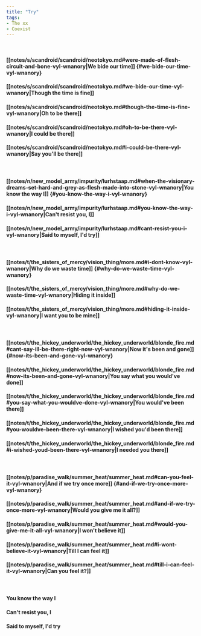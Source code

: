 ```yaml
---
title: "Try"
tags:
- The xx
- Coexist
---
```

&nbsp;
#### [[notes/s/scandroid/scandroid/neotokyo.md#were-made-of-flesh-circuit-and-bone-vyl-wnanory|We bide our time]] {#we-bide-our-time-vyl-wnanory}
#### [[notes/s/scandroid/scandroid/neotokyo.md#we-bide-our-time-vyl-wnanory|Though the time is fine]]
#### [[notes/s/scandroid/scandroid/neotokyo.md#though-the-time-is-fine-vyl-wnanory|Oh to be there]]
#### [[notes/s/scandroid/scandroid/neotokyo.md#oh-to-be-there-vyl-wnanory|I could be there]]
#### [[notes/s/scandroid/scandroid/neotokyo.md#i-could-be-there-vyl-wnanory|Say you'll be there]]
&nbsp;
#### [[notes/n/new_model_army/impurity/lurhstaap.md#when-the-visionary-dreams-set-hard-and-grey-as-flesh-made-into-stone-vyl-wnanory|You know the way I]] {#you-know-the-way-i-vyl-wnanory}
#### [[notes/n/new_model_army/impurity/lurhstaap.md#you-know-the-way-i-vyl-wnanory|Can't resist you, I]]
#### [[notes/n/new_model_army/impurity/lurhstaap.md#cant-resist-you-i-vyl-wnanory|Said to myself, I'd try]]
&nbsp;
#### [[notes/t/the_sisters_of_mercy/vision_thing/more.md#i-dont-know-vyl-wnanory|Why do we waste time]] {#why-do-we-waste-time-vyl-wnanory}
#### [[notes/t/the_sisters_of_mercy/vision_thing/more.md#why-do-we-waste-time-vyl-wnanory|Hiding it inside]]
#### [[notes/t/the_sisters_of_mercy/vision_thing/more.md#hiding-it-inside-vyl-wnanory|I want you to be mine]]
&nbsp;
#### [[notes/t/the_hickey_underworld/the_hickey_underworld/blonde_fire.md#cant-say-ill-be-there-right-now-vyl-wnanory|Now it's been and gone]] {#now-its-been-and-gone-vyl-wnanory}
#### [[notes/t/the_hickey_underworld/the_hickey_underworld/blonde_fire.md#now-its-been-and-gone-vyl-wnanory|You say what you would've done]]
#### [[notes/t/the_hickey_underworld/the_hickey_underworld/blonde_fire.md#you-say-what-you-wouldve-done-vyl-wnanory|You would've been there]]
#### [[notes/t/the_hickey_underworld/the_hickey_underworld/blonde_fire.md#you-wouldve-been-there-vyl-wnanory|I wished you'd been there]]
#### [[notes/t/the_hickey_underworld/the_hickey_underworld/blonde_fire.md#i-wished-youd-been-there-vyl-wnanory|I needed you there]]
&nbsp;
#### [[notes/p/paradise_walk/summer_heat/summer_heat.md#can-you-feel-it-vyl-wnanory|And if we try once more]] {#and-if-we-try-once-more-vyl-wnanory}
#### [[notes/p/paradise_walk/summer_heat/summer_heat.md#and-if-we-try-once-more-vyl-wnanory|Would you give me it all?]]
#### [[notes/p/paradise_walk/summer_heat/summer_heat.md#would-you-give-me-it-all-vyl-wnanory|I won't believe it]]
#### [[notes/p/paradise_walk/summer_heat/summer_heat.md#i-wont-believe-it-vyl-wnanory|Till I can feel it]]
#### [[notes/p/paradise_walk/summer_heat/summer_heat.md#till-i-can-feel-it-vyl-wnanory|Can you feel it?]]
&nbsp;
#### You know the way I
#### Can't resist you, I
#### Said to myself, I'd try
